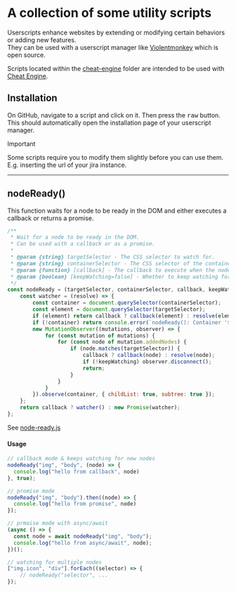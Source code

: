 # A collection of some utility scripts

Userscripts enhance websites by extending or modifying certain behaviors or adding new features.  
They can be used with a userscript manager like [Violentmonkey](https://violentmonkey.github.io/) which is open source.

Scripts located within the [cheat-engine](cheat-engine/) folder are intended to be used with [Cheat Engine](https://www.cheatengine.org/).

## Installation

On GitHub, navigate to a script and click on it. Then press the <kbd>raw</kbd> button.  
This should automatically open the installation page of your userscript manager.

> [!IMPORTANT]
> Some scripts require you to modify them slightly before you can use them.  
> E.g. inserting the url of your jira instance.

---

## nodeReady()

This function waits for a node to be ready in the DOM and either executes a callback or returns a promise.

```javascript
/**
 * Wait for a node to be ready in the DOM.
 * Can be used with a callback or as a promise.
 *
 * @param {string} targetSelector - The CSS selector to watch for.
 * @param {string} containerSelector - The CSS selector of the container to watch.
 * @param {function} [callback] - The callback to execute when the node is ready. If not provided, a promise is returned.
 * @param {boolean} [keepWatching=false] - Whether to keep watching for new nodes. Can only be used with a callback.
 */
const nodeReady = (targetSelector, containerSelector, callback, keepWatching = false) => {
    const watcher = (resolve) => {
        const container = document.querySelector(containerSelector);
        const element = document.querySelector(targetSelector);
        if (element) return callback ? callback(element) : resolve(element);
        if (!container) return console.error(`nodeReady(): Container '${containerSelector}' not found.`);
        new MutationObserver((mutations, observer) => {
            for (const mutation of mutations) {
                for (const node of mutation.addedNodes) {
                    if (node.matches(targetSelector)) {
                        callback ? callback(node) : resolve(node);
                        if (!keepWatching) observer.disconnect();
                        return;
                    }
                }
            }
        }).observe(container, { childList: true, subtree: true });
    };
    return callback ? watcher() : new Promise(watcher);
};
```

See [node-ready.js](node-ready.js)

#### Usage

```javascript
// callback mode & keeps watching for new nodes
nodeReady("img", "body", (node) => {
  console.log("hello from callback", node)
}, true);

// promise mode
nodeReady("img", "body").then((node) => {
  console.log("hello from promise", node)
});

// prmoise mode with async/await
(async () => {
  const node = await nodeReady("img", "body");
  console.log("hello from async/await", node);
})();

// watching for multiple nodes
["img.icon", "div"].forEach((selector) => {
    // nodeReady("selector", ...
});
```
